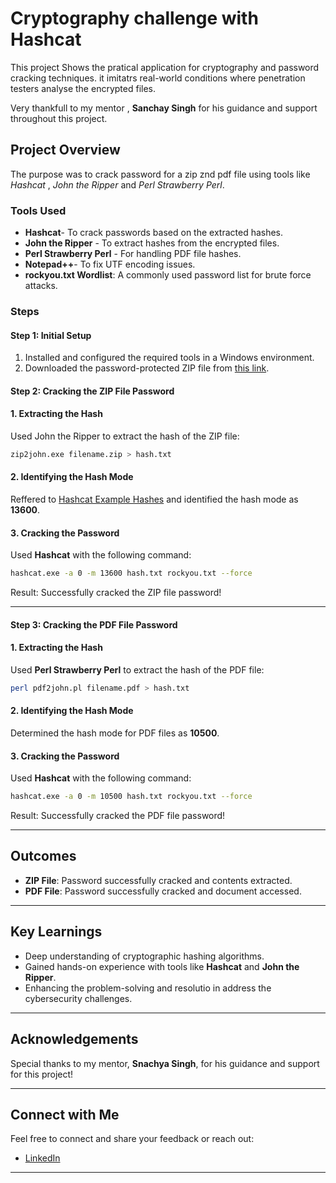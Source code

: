 # Cryptography challenge with Hashcat #
This project Shows the pratical application for cryptography and password cracking techniques. it imitatrs real-world conditions where penetration testers analyse the encrypted files.

Very thankfull to my mentor , **Sanchay Singh** for his guidance and support throughout this project.

## Project Overview
 The purpose was to crack password for a zip znd pdf file using tools like *Hashcat* , *John the Ripper* and *Perl Strawberry Perl*.

 ### Tools Used
 * **Hashcat**- To crack passwords based on the extracted  hashes.
 * **John the Ripper** - To extract hashes from the encrypted files.
 * **Perl Strawberry Perl** - For handling PDF file hashes.
 * **Notepad++**- To fix UTF encoding issues.
 * **rockyou.txt Wordlist**: A commonly used password list for brute force attacks.

 ### Steps
 #### Step 1: Initial Setup  
1. Installed and configured the required tools in a Windows environment.
2. Downloaded the password-protected ZIP file from [this link](https://drive.google.com/file/d/1sQ_UdmwvYtGzqejDNu1EfjhHNC6BkCmT/view?usp=sharing).

#### Step 2: Cracking the ZIP File Password  

#### 1️. Extracting the Hash  
Used John the Ripper to extract the hash of the ZIP file:  
```bash  
zip2john.exe filename.zip > hash.txt  
```  
#### 2️. Identifying the Hash Mode  
Reffered to [Hashcat Example Hashes](https://hashcat.net/wiki/doku.php?id=example_hashes) and identified the hash mode as **13600**.

#### 3️. Cracking the Password  
Used **Hashcat** with the following command:  
```bash  
hashcat.exe -a 0 -m 13600 hash.txt rockyou.txt --force  
```  
Result: Successfully cracked the ZIP file password!  

---

#### Step 3: Cracking the PDF File Password  

#### 1️. Extracting the Hash  
Used **Perl Strawberry Perl** to extract the hash of the PDF file:  
```bash  
perl pdf2john.pl filename.pdf > hash.txt  
```  

#### 2️. Identifying the Hash Mode  
Determined the hash mode for PDF files as **10500**.  

#### 3️. Cracking the Password  
Used **Hashcat** with the following command:  
```bash
hashcat.exe -a 0 -m 10500 hash.txt rockyou.txt --force  
```  
Result: Successfully cracked the PDF file password!  

---
## Outcomes  
- **ZIP File**: Password successfully cracked and contents extracted.  
- **PDF File**: Password successfully cracked and document accessed.  

---
## Key Learnings  
- Deep understanding of cryptographic hashing algorithms.  
- Gained hands-on experience with tools like **Hashcat** and **John the Ripper**.  
- Enhancing the problem-solving and resolutio in address the cybersecurity challenges.
---

## Acknowledgements  
Special thanks to my mentor, **Snachya Singh**, for his guidance and support for this project!  

---

## Connect with Me  
Feel free to connect and share your feedback or reach out:  
- [LinkedIn](https://www.linkedin.com/in/aditya-singh-baghel-562832296?utm_source=share&utm_campaign=share_via&utm_content=profile&utm_medium=android_app) 
---     